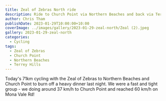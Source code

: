 ```yaml
---
title: Zeal of Zebras North ride
description: Ride to Church Point via Northern Beaches and back via Terrey Hills
author: Chris Tham
publishDate: 2023-01-29T10:00:00+10:00
coverImage: ../images/gallery/2023-01-29-zeal-north/Zeal (2).jpeg
gallery: 2023-01-29-zeal-north
categories:
  - Cycling
tags:
  - Zeal of Zebras
  - Church Point
  - Northern Beaches
  - Terrey Hills
---
```


Today's 71km cycling with the Zeal of Zebras to Northern Beaches and Church Point to burn off a heavy dinner last night. We were a fast and tight group - we doing around 37 km/h to Church Point and reached 60 km/h on Mona Vale Rd!

